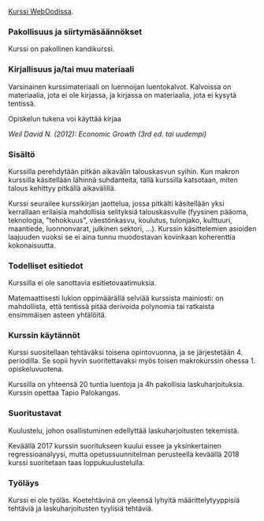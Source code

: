 [Kurssi WebOodissa](https://weboodi.helsinki.fi/hy/opintjakstied.jsp?OpinKohd=118845167).

### Pakollisuus ja siirtymäsäännökset

Kurssi on pakollinen kandikurssi.

### Kirjallisuus ja/tai muu materiaali
Varsinainen kurssimateriaali on luennoijan luentokalvot. Kalvoissa on materiaalia, jota ei ole kirjassa, ja kirjassa on materiaalia, jota ei kysytä tentissä.

Opiskelun tukena voi käyttää kirjaa 

_Weil David N. (2012): Economic Growth (3rd ed. tai uudempi)_

### Sisältö

Kurssilla perehdytään pitkän aikavälin talouskasvun syihin. Kun makron kurssilla käsitellään lähinnä suhdanteita, tällä kurssilla katsotaan, miten talous kehittyy pitkällä aikavälillä.

Kurssi seurailee kurssikirjan jaottelua, jossa pitkälti käsitellään yksi kerrallaan erilaisia mahdollisia selityksiä talouskasvulle (fyysinen pääoma, teknologia, "tehokkuus", väestönkasvu, koulutus, tulonjako, kulttuuri, maantiede, luonnonvarat, julkinen sektori, ...). Kurssin käsittelemien asioiden laajuuden vuoksi se ei aina tunnu muodostavan kovinkaan koherenttia kokonaisuutta.

### Todelliset esitiedot

Kurssilla ei ole sanottavia esitietovaatimuksia. 

Matemaattisesti lukion oppimäärällä selviää kurssista mainiosti: on mahdollista, että tentissä pitää derivoida polynomia tai ratkaista ensimmäisen asteen yhtälöitä.

### Kurssin käytännöt
Kurssi suositellaan tehtäväksi toisena opintovuonna, ja se järjestetään 4. periodilla. Se sopii hyvin suoritettavaksi myös toisen makrokurssin ohessa 1. opiskeluvuotena.

Kurssilla on yhteensä 20 tuntia luentoja ja 4h pakollisia laskuharjoituksia. Kurssin opettaa Tapio Palokangas.

### Suoritustavat
Kuulustelu, johon osallistuminen edellyttää laskuharjoitusten tekemistä.

Keväällä 2017 kurssin suoritukseen kuului essee ja yksinkertainen regressioanalyysi, mutta opetussuunnitelman perusteella keväällä 2018 kurssi suoritetaan taas loppukuulustelulla.

### Työläys

Kurssi ei ole työläs. Koetehtävinä on yleensä lyhyitä määrittelytyyppisiä tehtäviä ja laskuharjoitusten tyylisiä tehtäviä. 